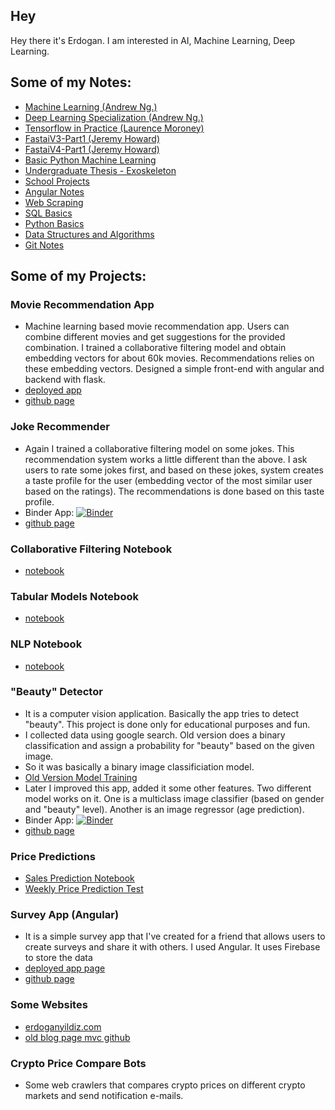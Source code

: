 ## Hey
Hey there it's Erdogan. I am interested in AI, Machine Learning, Deep Learning.

## Some of my Notes:
- [Machine Learning (Andrew Ng.)](https://github.com/yildize/MachineLearning-CourseContents-AndrewNg)
- [Deep Learning Specialization (Andrew Ng.)](https://github.com/yildize/DeepLearningSpecialization-AndrewNg)
- [Tensorflow in Practice (Laurence Moroney)](https://github.com/yildize/TensorflowInPractice-MyNotes)
- [FastaiV3-Part1 (Jeremy Howard)](https://github.com/yildize/FastaiV3-Notes)
- [FastaiV4-Part1 (Jeremy Howard)](https://github.com/yildize/FastaiV4)
- [Basic Python Machine Learning](https://github.com/yildize/Basic-MachineLearning-Python)
- [Undergraduate Thesis - Exoskeleton](https://github.com/yildize/Exeskeleton-Project-Files)
- [School Projects](https://github.com/yildize/School-Projects-Pdfs)
- [Angular Notes](https://github.com/yildize/Angular-MyNotes)
- [Web Scraping](https://github.com/yildize/WebScraping-MyNotes)
- [SQL Basics](https://github.com/yildize/SQL-MyNotes)
- [Python Basics](https://github.com/yildize/Python-Basics-MyNotes)
- [Data Structures and Algorithms](https://github.com/yildize/Data-Structures-and-Algorithms-Python-MyNotes)
- [Git Notes](https://github.com/yildize/Git-MyNotes)

## Some of my Projects:
### Movie Recommendation App
- Machine learning based movie recommendation app. Users can combine different movies and get suggestions for the provided combination. I trained a collaborative filtering model and obtain embedding vectors for about 60k movies. Recommendations relies on these embedding vectors. Designed a simple front-end with angular and backend with flask. 
- [deployed app](https://moviecocktail.netlify.app/)
- [github page](https://github.com/yildize/Movie-Cocktail-Project)

### Joke Recommender
- Again I trained a collaborative filtering model on some jokes. This recommendation system works a little different than the above. I ask users to rate some jokes first, and based on these jokes, system creates a taste profile for the user (embedding vector of the most similar user based on the ratings). The recommendations is done based on this taste profile.
- Binder App: [![Binder](https://mybinder.org/badge_logo.svg)](https://mybinder.org/v2/gh/yildize/CollaborativeFiltering_JesterApp/main?urlpath=voila%2Frender%2FjesterApp.ipynb)
- [github page](https://github.com/yildize/CollaborativeFiltering_JesterApp)

### Collaborative Filtering Notebook
- [notebook](https://github.com/yildize/FastaiV4/blob/main/8.CollaborativeFiltering.ipynb)
### Tabular Models Notebook
- [notebook](https://github.com/yildize/FastaiV4/blob/main/9.Tabular.ipynb)
### NLP Notebook
- [notebook](https://github.com/yildize/FastaiV4/blob/main/10.%20NLP.ipynb)
### "Beauty" Detector 
- It is a computer vision application. Basically the app tries to detect "beauty". This project is done only for educational purposes and fun.
- I collected data using google search. Old version does a binary classification and assign a probability for "beauty" based on the given image.
- So it was basically a binary image classificiation model.
- [Old Version Model Training](https://github.com/yildize/BeautyDetector)
- Later I improved this app, added it some other features. Two different model works on it. One is a multiclass image classifier (based on gender and "beauty" level). Another is an image regressor (age prediction). 
- Binder App: [![Binder](https://mybinder.org/badge_logo.svg)](https://mybinder.org/v2/gh/yildize/isBeautifulV3/main?urlpath=voila%2Frender%2FisBeautifulV3-Voila.ipynb)
- [github page](https://github.com/yildize/isBeautifulV3)

### Price Predictions
- [Sales Prediction Notebook](https://github.com/yildize/Predict-Future-Sales) 
- [Weekly Price Prediction Test](https://github.com/yildize/BtcWeeklyClassification-FromImages-Using-GramianAngularField)

### Survey App (Angular)
- It is a simple survey app that I've created for a friend that allows users to create surveys and share it with others. I used Angular. It uses Firebase to store the data
- [deployed app page](https://meltemsurvey.web.app/)
- [github page](https://github.com/yildize/Survey-App-Angular)

### Some Websites
- [erdoganyildiz.com](http://www.erdoganyildiz.com/)
- [old blog page mvc github](https://github.com/yildize/BlogWebsite-MVC)

### Crypto Price Compare Bots
- Some web crawlers that compares crypto prices on different crypto markets and send notification e-mails.

